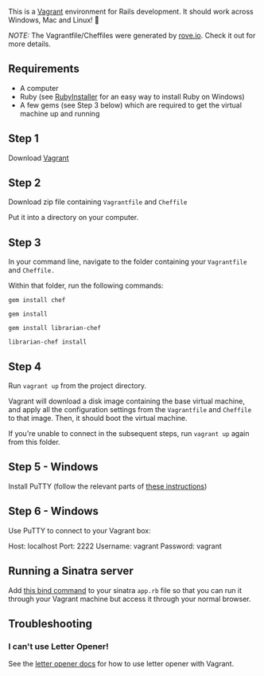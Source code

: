 This is a [Vagrant](https://www.vagrantup.com/) environment for Rails development. It should work across Windows, Mac and Linux! :tada:

_NOTE:_ The Vagrantfile/Cheffiles were generated by [rove.io](http://rove.io/). Check it out for more details.

## Requirements
* A computer
* Ruby (see [RubyInstaller](http://rubyinstaller.org/) for an easy way to install Ruby on Windows)
* A few gems (see Step 3 below) which are required to get the virtual machine up and running

## Step 1
Download [Vagrant](https://www.vagrantup.com/downloads.html)

## Step 2
Download zip file containing `Vagrantfile` and `Cheffile`

Put it into a directory on your computer.

## Step 3
In your command line, navigate to the folder containing your `Vagrantfile` and `Cheffile.`

Within that folder, run the following commands:

```
gem install chef 

gem install 

gem install librarian-chef 

librarian-chef install
```

## Step 4
Run `vagrant up` from the project directory.

Vagrant will download a disk image containing the base virtual machine, and apply all the configuration settings from the `Vagrantfile` and `Cheffile` to that image. Then, it should boot the virtual machine.

If you're unable to connect in the subsequent steps, run `vagrant up` again from this folder.

## Step 5 - Windows
Install PuTTY (follow the relevant parts of [these instructions](http://www.sitepoint.com/getting-started-vagrant-windows/))

## Step 6 - Windows
Use PuTTY to connect to your Vagrant box:

Host: localhost
Port: 2222
Username: vagrant
Password: vagrant


## Running a Sinatra server
Add [this bind command](https://gist.github.com/jhabdas/5945768) to your sinatra `app.rb` file so that you can run it through your Vagrant machine but access it through your normal browser.


## Troubleshooting
### I can't use Letter Opener!
See the [letter opener docs](https://github.com/fgrehm/letter_opener_web#usage) for how to use letter opener with Vagrant.


